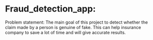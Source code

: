 # Fraud_detection_app:
Problem statement: The main goal of this project to detect whether the claim made by a person is genuine of fake. This can help insurance company to save a lot of time and will give accurate results.

